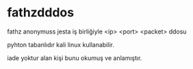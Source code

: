 # fathzdddos
fathz anonymuss jesta iş birliğiyle &lt;ip> &lt;port> &lt;packet> ddosu


pyhton tabanlıdır kali linux kullanabilir.

iade yoktur alan kişi bunu okumuş ve anlamıştır.

